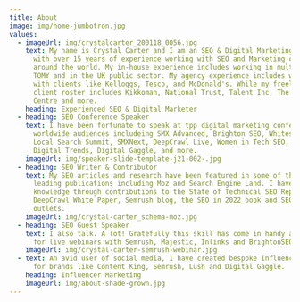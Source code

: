 ```yaml
---
title: About
image: img/home-jumbotron.jpg
values:
  - imageUrl: img/crystalcarter_200118_0056.jpg
    text: My name is Crystal Carter and I am an SEO & Digital Marketing professional
      with over 15 years of experience working with SEO and Marketing clients
      around the world. My in-house experience includes working in multinational
      TOMY and in the UK public sector. My agency experience includes working
      with clients like Kelloggs, Tesco, and McDonald's. While my freelance
      client roster includes Kikkoman, National Trust, Talent Inc, The Southbank
      Centre and more.
    heading: Experienced SEO & Digital Marketer
  - heading: SEO Conference Speaker
    text: I have been fortunate to speak at tpp digital marketing conferences for
      worldwide audiences includeing SMX Advanced, Brighton SEO, Whitespark
      Local Search Summit, SMXNext, DeepCrawl Live, Women in Tech SEO, Optix
      Digital Trends, Digital Gaggle, and more.
    imageUrl: img/speaker-slide-template-j21-002-.jpg
  - heading: SEO Writer & Contributor
    text: My SEO articles and research have been featured in some of the industry's
      leading publications including Moz and Search Engine Land. I have shared
      knowledge through contributions to the State of Technical SEO Report,
      DeepCrawl White Paper, Semrush blog, the SEO in 2022 book and SEO news
      outlets.
    imageUrl: img/crystal-carter_schema-moz.jpg
  - heading: SEO Guest Speaker
    text: I also talk. A lot! Gratefully this skill has come in handy as a panellist
      for live webinars with Semrush, Majestic, Inlinks and BrightonSEO.
    imageUrl: img/crystal-carter-semrush-webinar.jpg
  - text: An avid user of social media, I have created bespoke influencer content
      for brands like Content King, Semrush, Lush and Digital Gaggle.
    heading: Influencer Marketing
    imageUrl: img/about-shade-grown.jpg
---
```

